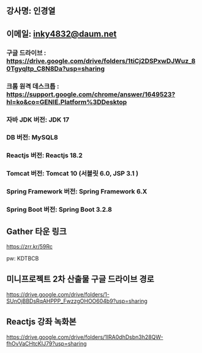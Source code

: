 ## 강사명:  인경열
## 이메일:  inky4832@daum.net
### 구글 드라이브 : https://drive.google.com/drive/folders/1tiCj2DSPxwDJWuz_80Tgyqltp_C8N8Da?usp=sharing

### 크롬 원격 데스크톱 : https://support.google.com/chrome/answer/1649523?hl=ko&co=GENIE.Platform%3DDesktop

### 자바 JDK 버전:  JDK 17
### DB 버전:  MySQL8
### Reactjs 버전: Reactjs 18.2
### Tomcat 버전:  Tomcat 10 (서블릿 6.0, JSP 3.1 )
### Spring Framework 버전:  Spring Framework 6.X
### Spring Boot 버전:  Spring Boot 3.2.8 


## Gather 타운 링크

   https://zrr.kr/59Rc

   pw: KDTBCB


## 미니프로젝트 2차 산출물 구글 드라이브 경로

https://drive.google.com/drive/folders/1-SUnOjBBDsRqAHPPP_FwzzgOHOO604b9?usp=sharing


## Reactjs 강좌 녹화본 
https://drive.google.com/drive/folders/1IRA0dhDsbn3h28QW-fhOvVaCHtcKIJ79?usp=sharing
